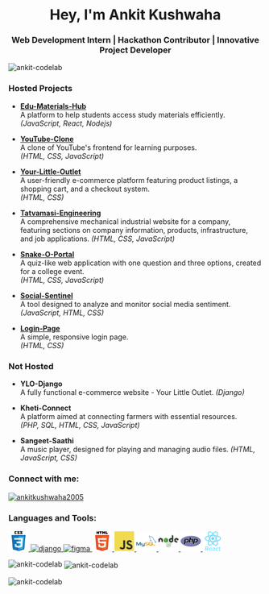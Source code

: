 <h1 align="center">Hey, I'm Ankit Kushwaha</h1>
<h3 align="center">Web Development Intern | Hackathon Contributor | Innovative Project Developer</h3>

<p align="left"> <img src="https://komarev.com/ghpvc/?username=ankit-codelab&label=Profile%20views&color=0e75b6&style=flat" alt="ankit-codelab" /> </p>

### Hosted Projects

- **[Edu-Materials-Hub](https://edu-materials-hub.onrender.com/)**  
  A platform to help students access study materials efficiently.  
  *(JavaScript, React, Nodejs)*

- **[YouTube-Clone](https://ankit-codelab.github.io/YouTube-Clone)**  
  A clone of YouTube's frontend for learning purposes.  
  *(HTML, CSS, JavaScript)*
  
- **[Your-Little-Outlet](https://ankit-codelab.github.io/Your-Little-Outlet)**  
  A user-friendly e-commerce platform featuring product listings, a shopping cart, and a checkout system.<br/>
  *(HTML, CSS)*

- **[Tatvamasi-Engineering](https://ankit-codelab.github.io/Tatvamasi-Engineering)**  
  A comprehensive mechanical industrial website for a company, featuring sections on company information, products, infrastructure, and job applications.
  *(HTML, CSS, JavaScript)*
  
- **[Snake-O-Portal](https://ankit-codelab.github.io/Snake-O-Portal)**  
  A quiz-like web application with one question and three options, created for a college event.    
  *(HTML, CSS, JavaScript)*

- **[Social-Sentinel](https://ankit-codelab.github.io/Social-Sentinel)**  
  A tool designed to analyze and monitor social media sentiment.  
  *(JavaScript, HTML, CSS)*
  
- **[Login-Page](https://ankit-codelab.github.io/Login-Page/)**  
  A simple, responsive login page.  
  *(HTML, CSS)*

### Not Hosted

- **YLO-Django**  
  A fully functional e-commerce website - Your Little Outlet.
  *(Django)*

- **Kheti-Connect**  
  A platform aimed at connecting farmers with essential resources.  
  *(PHP, SQL, HTML, CSS, JavaScript)*

- **Sangeet-Saathi**  
  A music player, designed for playing and managing audio files.
  *(HTML, JavaScript, CSS)*

<h3 align="left">Connect with me:</h3>
<p align="left">
<a href="https://linkedin.com/in/ankitkushwaha2005" target="blank"><img align="center" src="https://raw.githubusercontent.com/rahuldkjain/github-profile-readme-generator/master/src/images/icons/Social/linked-in-alt.svg" alt="ankitkushwaha2005" height="30" width="40" /></a>
</p>

<h3 align="left">Languages and Tools:</h3>
<p align="left"> <a href="https://www.w3schools.com/css/" target="_blank" rel="noreferrer"> <img src="https://raw.githubusercontent.com/devicons/devicon/master/icons/css3/css3-original-wordmark.svg" alt="css3" width="40" height="40"/> </a> <a href="https://www.djangoproject.com/" target="_blank" rel="noreferrer"> <img src="https://cdn.worldvectorlogo.com/logos/django.svg" alt="django" width="40" height="40"/> </a> <a href="https://www.figma.com/" target="_blank" rel="noreferrer"> <img src="https://www.vectorlogo.zone/logos/figma/figma-icon.svg" alt="figma" width="40" height="40"/> </a> <a href="https://www.w3.org/html/" target="_blank" rel="noreferrer"> <img src="https://raw.githubusercontent.com/devicons/devicon/master/icons/html5/html5-original-wordmark.svg" alt="html5" width="40" height="40"/> </a> <a href="https://developer.mozilla.org/en-US/docs/Web/JavaScript" target="_blank" rel="noreferrer"> <img src="https://raw.githubusercontent.com/devicons/devicon/master/icons/javascript/javascript-original.svg" alt="javascript" width="40" height="40"/> </a> <a href="https://www.mysql.com/" target="_blank" rel="noreferrer"> <img src="https://raw.githubusercontent.com/devicons/devicon/master/icons/mysql/mysql-original-wordmark.svg" alt="mysql" width="40" height="40"/> </a> <a href="https://nodejs.org" target="_blank" rel="noreferrer"> <img src="https://raw.githubusercontent.com/devicons/devicon/master/icons/nodejs/nodejs-original-wordmark.svg" alt="nodejs" width="40" height="40"/> </a> <a href="https://www.php.net" target="_blank" rel="noreferrer"> <img src="https://raw.githubusercontent.com/devicons/devicon/master/icons/php/php-original.svg" alt="php" width="40" height="40"/> </a> <a href="https://reactjs.org/" target="_blank" rel="noreferrer"> <img src="https://raw.githubusercontent.com/devicons/devicon/master/icons/react/react-original-wordmark.svg" alt="react" width="40" height="40"/> </a> </p>

<p><img align="left" src="https://github-readme-stats.vercel.app/api/top-langs?username=ankit-codelab&show_icons=true&locale=en&layout=compact" alt="ankit-codelab" /></p>

<p>&nbsp;<img align="center" src="https://github-readme-stats.vercel.app/api?username=ankit-codelab&show_icons=true&title_color=000000&locale=en" alt="ankit-codelab" /></p>

<p><img align="center" src="https://github-readme-streak-stats.herokuapp.com/?user=ankit-codelab&" alt="ankit-codelab" /></p>

